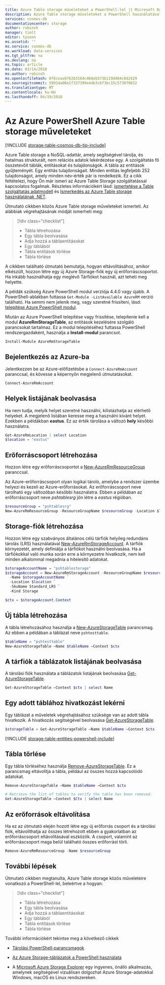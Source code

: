 ```yaml
---
title: Azure Table storage műveleteket a PowerShell-lel |} Microsoft Docs
description: Azure Table storage műveleteket a PowerShell használatával
services: cosmos-db
documentationcenter: storage
author: robinsh
manager: timlt
editor: tysonn
ms.assetid: ''
ms.service: cosmos-db
ms.workload: data-services
ms.tgt_pltfrm: na
ms.devlang: na
ms.topic: article
ms.date: 03/14/2018
ms.author: robinsh
ms.openlocfilehash: 0f6ceaa976263164c468eb573b119dd84c0d2429
ms.sourcegitcommit: 59914a06e1f337399e4db3c6f3bc15c573079832
ms.translationtype: MT
ms.contentlocale: hu-HU
ms.lasthandoff: 04/19/2018
---
```

# <a name="perform-azure-table-storage-operations-with-azure-powershell"></a>Az Azure PowerShell Azure Table storage műveleteket 
[!INCLUDE [storage-table-cosmos-db-tip-include](../../includes/storage-table-cosmos-db-langsoon-tip-include.md)]

Azure Table storage a NoSQL-adattár, amely segítségével tárolja, és hatalmas strukturált, nem relációs adatok lekérdezése egy. A szolgáltatás fő összetevőit táblák, entitásokat és tulajdonságok. A tábla az entitások gyűjteményét. Egy entitás tulajdonságait. Minden entitás legfeljebb 252 tulajdonságot, amely minden név-érték pár is rendelkezik. Ez a cikk feltételezi, hogy Ön már ismeri az Azure Table Storage szolgáltatással kapcsolatos fogalmak. Részletes információkért lásd: [ismertetése a Table szolgáltatás adatmodell](/rest/api/storageservices/Understanding-the-Table-Service-Data-Model) és [Ismerkedés az Azure Table storage használatának .NET](table-storage-how-to-use-dotnet.md).

Útmutató cikkben közös Azure Table storage műveleteket ismerteti. Az alábbiak végrehajtásának módját ismerheti meg: 

> [!div class="checklist"]
> * Tábla létrehozása
> * Egy tábla beolvasása
> * Adja hozzá a táblaentitásokat
> * Egy táblából
> * Tábla entitások törlése
> * Tábla törlése

A cikkben található útmutató bemutatja, hogyan eltávolításához, amikor elkészült, hozzon létre egy új Azure Storage-fiók egy új erőforráscsoportot. Ha inkább használhatja egy meglévő Tárfiókot használ, azt teheti meg helyette.

A példák szükség Azure PowerShell modul verziója 4.4.0 vagy újabb. A PowerShell-ablakban futtassa `Get-Module -ListAvailable AzureRM` verzió található. Ha semmi nem jelenik meg, vagy szeretné frissíteni, lásd: [telepítése Azure PowerShell modul](/powershell/azure/install-azurerm-ps). 

Miután az Azure PowerShell telepítése vagy frissítése, telepítenie kell a modul **AzureRmStorageTable**, az entitások kezelésére szolgáló parancsokat tartalmaz. Ez a modul telepítéséhez futtassa PowerShell rendszergazdaként, használja a **Install-modul** parancsot.

```powershell
Install-Module AzureRmStorageTable
```

## <a name="sign-in-to-azure"></a>Bejelentkezés az Azure-ba

Jelentkezzen be az Azure-előfizetésbe a `Connect-AzureRmAccount` paranccsal, és kövesse a képernyőn megjelenő útmutatásokat.

```powershell
Connect-AzureRmAccount
```

## <a name="retrieve-list-of-locations"></a>Helyek listájának beolvasása

Ha nem tudja, melyik helyet szeretné használni, kilistázhatja az elérhető helyeket. A megjelenő listában keresse meg a használni kívánt helyet. Ezekben a példákban **eastus**. Ez az érték tárolása a változó **hely** későbbi használatra.

```powershell
Get-AzureRmLocation | select Location 
$location = "eastus"
```

## <a name="create-resource-group"></a>Erőforráscsoport létrehozása

Hozzon létre egy erőforráscsoportot a [New-AzureRmResourceGroup](/powershell/module/azurerm.resources/New-AzureRmResourceGroup) paranccsal. 

Az Azure-erőforráscsoport olyan logikai tároló, amelybe a rendszer üzembe helyezi és kezeli az Azure-erőforrásokat. Az erőforráscsoport neve tárolható egy változóban későbbi használatra. Ebben a példában az erőforráscsoport neve *pshtablesrg* jön létre a *eastus* régióban.

```powershell
$resourceGroup = "pshtablesrg"
New-AzureRmResourceGroup -ResourceGroupName $resourceGroup -Location $location
```

## <a name="create-storage-account"></a>Storage-fiók létrehozása

Hozzon létre egy szabványos általános célú tárfiók helyileg redundáns tárolás (LRS) használatával [New-AzureRmStorageAccount](/powershell/module/azurerm.storage/New-AzureRmStorageAccount). A tárfiók környezetét, amely definiálja a tárfiókot használni beolvasása. Ha a tárfiókokkal való munka során erre a környezetre hivatkozik, nem kell minden alkalommal megadnia a hitelesítő adatokat.

```powershell
$storageAccountName = "pshtablestorage"
$storageAccount = New-AzureRmStorageAccount -ResourceGroupName $resourceGroup `
  -Name $storageAccountName `
  -Location $location `
  -SkuName Standard_LRS `
  -Kind Storage

$ctx = $storageAccount.Context
```

## <a name="create-a-new-table"></a>Új tábla létrehozása

A tábla létrehozásához használja a [New-AzureStorageTable](/powershell/module/azure.storage/New-AzureStorageTable) parancsmag. Az ebben a példában a táblázat neve `pshtesttable`.

```powershell
$tableName = "pshtesttable"
New-AzureStorageTable –Name $tableName –Context $ctx
```

## <a name="retrieve-a-list-of-tables-in-the-storage-account"></a>A tárfiók a táblázatok listájának beolvasása

A tárolási fiók használata a táblázatok listájának beolvasása [Get-AzureStorageTable](/powershell/module/azure.storage/Get-AzureStorageTable).

```powershell
Get-AzureStorageTable –Context $ctx | select Name
```

## <a name="retrieve-a-reference-to-a-specific-table"></a>Egy adott táblához hivatkozást lekérni

Egy táblázat a műveletek végrehajtásához szüksége van az adott tábla hivatkozik. A hivatkozás segítségével beolvasása [Get-AzureStorageTable](/powershell/module/azure.storage/Get-AzureStorageTable). 

```powershell
$storageTable = Get-AzureStorageTable –Name $tableName –Context $ctx
```

[!INCLUDE [storage-table-entities-powershell-include](../../includes/storage-table-entities-powershell-include.md)]

## <a name="delete-a-table"></a>Tábla törlése

Egy tábla törléséhez használja [Remove-AzureStorageTable](/powershell/module/azure.storage/Remove-AzureStorageTable). Ez a parancsmag eltávolítja a tábla, például az összes hozzá kapcsolódó adatokat.

```powershell
Remove-AzureStorageTable –Name $tableName –Context $ctx

# Retrieve the list of tables to verify the table has been removed.
Get-AzureStorageTable –Context $Ctx | select Name
```

## <a name="clean-up-resources"></a>Az erőforrások eltávolítása

Ha ez az útmutató elején hozott létre egy új erőforrás csoport és a tárolási fiók, eltávolíthatja az összes létrehozott ebben a gyakorlatban az erőforráscsoport eltávolításával eszközök. A csoport, valamint az erőforráscsoport maga belül található összes erőforrást törli.

```powershell
Remove-AzureRmResourceGroup -Name $resourceGroup
```

## <a name="next-steps"></a>További lépések

Útmutató cikkben megtanulta, Azure Table storage közös műveleteire vonatkozó a PowerShell-lel, beleértve a hogyan: 

> [!div class="checklist"]
> * Tábla létrehozása
> * Egy tábla beolvasása
> * Adja hozzá a táblaentitásokat
> * Egy táblából
> * Tábla entitások törlése
> * Tábla törlése

További információkért tekintse meg a következő cikkek

* [Tárolási PowerShell-parancsmagok](/powershell/module/azurerm.storage#storage)

* [Az Azure Storage-táblázatok a PowerShell használata](https://blogs.technet.microsoft.com/paulomarques/2017/01/17/working-with-azure-storage-tables-from-powershell/)

* A [Microsoft Azure Storage Explorer](../vs-azure-tools-storage-manage-with-storage-explorer.md) egy ingyenes, önálló alkalmazás, amelynek segítségével vizuálisan dolgozhat Azure Storage-adatokkal Windows, macOS és Linux rendszereken.
